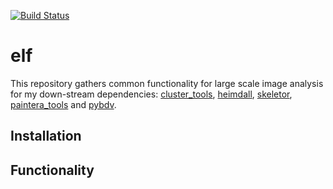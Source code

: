 [![Build Status](https://travis-ci.com/constantinpape/elf.svg?branch=master)](https://travis-ci.com/constantinpape/elf)

# elf

This repository gathers common functionality for large scale image analysis for my down-stream dependencies:
[cluster_tools](https://github.com/constantinpape/cluster_tools), [heimdall](https://github.com/constantinpape/heimdall),
[skeletor](https://github.com/constantinpape/skeletor), [paintera_tools](https://github.com/constantinpape/paintera_tools) and [pybdv](https://github.com/constantinpape/pybdv).

## Installation

## Functionality
